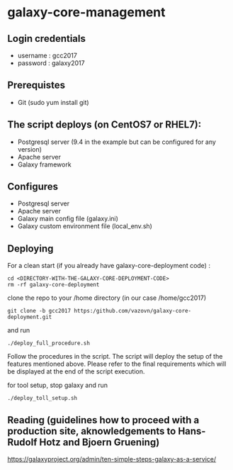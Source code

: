 # galaxy-core-management   


## Login credentials

* username : gcc2017
* password : galaxy2017

## Prerequistes

* Git (sudo yum install git)

## The script deploys (on CentOS7 or RHEL7):

* Postgresql server (9.4 in the example but can be configured for any version)
* Apache server
* Galaxy framework 

## Configures 

* Postgresql server
* Apache server
* Galaxy main config file (galaxy.ini)
* Galaxy custom environment file (local_env.sh)


## Deploying

For a clean start (if you already have galaxy-core-deployment code) :

    cd <DIRECTORY-WITH-THE-GALAXY-CORE-DEPLOYMENT-CODE>
    rm -rf galaxy-core-deployment

clone the repo to your /home directory (in our case /home/gcc2017)

    git clone -b gcc2017 https:/github.com/vazovn/galaxy-core-deployment.git

and run

    ./deploy_full_procedure.sh

Follow the procedures in the script. The script will deploy the setup of the
features mentioned above. Please refer to the final requirements which will be
displayed at the end of the script execution.


for tool setup, stop galaxy and run 

    ./deploy_toll_setup.sh

  
## Reading (guidelines how to proceed with a production site, aknowledgements to Hans-Rudolf Hotz and Bjoern Gruening)

https://galaxyproject.org/admin/ten-simple-steps-galaxy-as-a-service/
